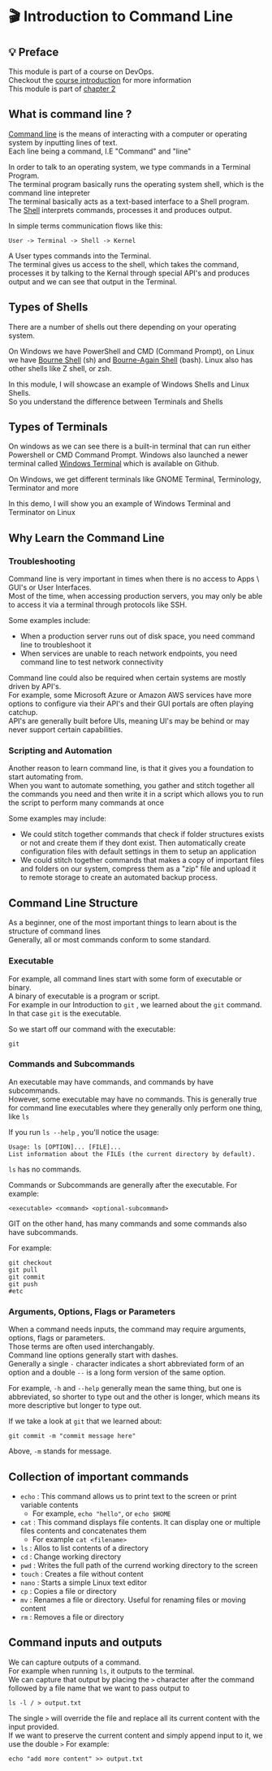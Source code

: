 # 🎬 Introduction to Command Line

## 💡 Preface

This module is part of a course on DevOps. </br>
Checkout the [course introduction](../../../../README.md) for more information </br>
This module is part of [chapter 2](../../../../chapters/chapter-2-operating-systems/README.md)

## What is command line ?

[Command line](https://en.wikipedia.org/wiki/Command-line_interface) is the means of interacting with a computer or operating system by inputting lines of text. </br>
Each line being a command, I.E "Command" and "line" </br>

In order to talk to an operating system, we type commands in a Terminal Program. </br>
The terminal program basically runs the operating system shell, which is the command line intepreter </br>
The terminal basically acts as a text-based interface to a Shell program. </br>
The [Shell](https://en.wikipedia.org/wiki/Shell_(computing)) interprets commands, processes it and produces output.

In simple terms communication flows like this:

`User -> Terminal -> Shell -> Kernel`

A User types commands into the Terminal. </br>
The terminal gives us access to the shell, which takes the command, processes it by talking to the Kernal through special API's and produces output and we can see that output in the Terminal. </br> 

## Types of Shells

There are a number of shells out there depending on your operating system. </br>

On Windows we have PowerShell and CMD (Command Prompt), on Linux we have [Bourne Shell](https://en.wikipedia.org/wiki/Bourne_shell) (sh) and [Bourne-Again Shell](https://en.wikipedia.org/wiki/Bash_(Unix_shell)) (bash). Linux also has other shells like Z shell, or zsh. </br>

In this module, I will showcase an example of Windows Shells and Linux Shells. </br> 
So you understand the difference between Terminals and Shells </br>

## Types of Terminals

On windows as we can see there is a built-in terminal that can run either Powershell or CMD Command Prompt. Windows also launched a newer terminal called [Windows Terminal](https://github.com/microsoft/terminal) which is available on Github. </br>

On Windows, we get different terminals like GNOME Terminal, Terminology, Terminator and more </br>

In this demo, I will show you an example of Windows Terminal and Terminator on Linux </br>

## Why Learn the Command Line

### Troubleshooting

Command line is very important in times when there is no access to Apps \ GUI's or User Interfaces. </br>
Most of the time, when accessing production servers, you may only be able to access it via a terminal through protocols like SSH. </br>

Some examples include:

* When a production server runs out of disk space, you need command line to troubleshoot it
* When services are unable to reach network endpoints, you need command line to test network connectivity

Command line could also be required when certain systems are mostly driven by API's. </br>
For example, some Microsoft Azure or Amazon AWS services have more options to configure via their API's and their GUI portals are often playing catchup. </br>
API's are generally built before UIs, meaning UI's may be behind or may never support certain capabilities. </br>

### Scripting and Automation

Another reason to learn command line, is that it gives you a foundation to start automating from. </br>
When you want to automate something, you gather and stitch together all the commands you need and then write it in a script which allows you to run the script to perform many commands at once </br>

Some examples may include:

* We could stitch together commands that check if folder structures exists or not and create them if they dont exist. Then automatically create configuration files with default settings in them to setup an application
* We could stitch together commands that makes a copy of important files and folders on our system, compress them as a "zip" file and upload it to remote storage to create an automated backup process. 

## Command Line Structure

As a beginner, one of the most important things to learn about is the structure of command lines </br>
Generally, all or most commands conform to some standard. </br>

### Executable 

For example, all command lines start with some form of executable or binary. </br>
A binary of executable is a program or script. </br>
For example in our Introduction to `git` , we learned about the `git` command. In that case `git` is the executable. 

So we start off our command with the executable:

```
git
```

### Commands and Subcommands

An executable may have commands, and commands by have subcommands. </br>
However, some executable may have no commands. This is generally true for command line executables where they generally only perform one thing, like `ls`

If you run `ls --help` , you'll notice the usage:

```
Usage: ls [OPTION]... [FILE]...
List information about the FILEs (the current directory by default).
```

`ls` has no commands. </br>

Commands or Subcommands are generally after the executable. For example:

```
<executable> <command> <optional-subcommand>

```
GIT on the other hand, has many commands and some commands also have subcommands. </br>

For example:

```
git checkout
git pull 
git commit
git push
#etc
```

### Arguments, Options, Flags or Parameters

When a command needs inputs, the command may require arguments, options, flags or parameters. </br>
Those terms are often used interchangably. </br>
Command line options generally start with dashes. </br>
Generally a single `-` character indicates a short abbreviated form of an option and a double `--` is a long form version of the same option. </br>

For example, `-h` and `--help` generally mean the same thing, but one is abbreviated, so shorter to type out and the other is longer, which means its more descriptive but longer to type out. </br>

If we take a look at `git` that we learned about:

```
git commit -m "commit message here" 
```

Above, `-m` stands for message. 

## Collection of important commands

* `echo` : This command allows us to print text to the screen or print variable contents
    - For example, `echo "hello"`, or `echo $HOME`
* `cat` : This command displays file contents. It can display one or multiple files contents and concatenates them
    - For example `cat <filename>`
* `ls` : Allos to list contents of a directory
* `cd` : Change working directory
* `pwd` : Writes the full path of the currend working directory to the screen
* `touch` : Creates a file without content
* `nano` : Starts a simple Linux text editor
* `cp` : Copies a file or directory
* `mv` : Renames a file or directory. Useful for renaming files or moving content
* `rm` : Removes a file or directory

## Command inputs and outputs

We can capture outputs of a command. </br>
For example when running `ls`, it outputs to the terminal. </br>
We can capture that output by placing the `>` character after the command followed by a file name that we want to pass output to </br>

```
ls -l / > output.txt
```

The single `>` will override the file and replace all its current content with the input provided. </br>
If we want to preserve the current content and simply append input to it, we use the double `>`
For example:

```
echo "add more content" >> output.txt
```